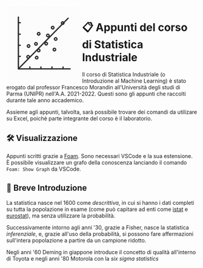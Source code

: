 <img src="attachments/stin.png" width=200 align=left>

# 📋 Appunti del corso di Statistica Industriale
Il corso di Statistica Industriale (o Introduzione al Machine Learning) è stato erogato dal professor Francesco Morandin all'Università degli studi di Parma (UNIPR) nell'A.A. 2021-2022. Questi sono gli appunti che raccolti durante tale anno accademico.

Assieme agli appunti, talvolta, sarà possibile trovare dei comandi da utilizare su Excel, poichè parte integrante del corso è il laboratorio.

## 🛠 Visualizzazione
Appunti scritti grazie a [Foam](https://foambubble.github.io).
Sono necessari VSCode e la sua estensione.
È possibile visualizzare un grafo della conoscenza lanciando il comando `Foam: Show Graph` da VSCode.

## 📜 Breve Introduzione
La statistica nasce nel 1600 come *descrittiva*, in cui si hanno i dati completi su tutta la popolazione in esame (come può capitare ad enti come [istat](https://www.istat.it/) e [eurostat](https://ec.europa.eu/info/index_it)), ma senza utilizzare la probabilità.

Successivamente intorno agli anni '30, grazie a Fisher, nasce la statistica *inferenziale*, e, grazie all'uso della probabilità, si possono fare affermazioni sull'intera popolazione a partire da un campione ridotto.

Negli anni '60 Deming in giappone introduce il concetto di qualità all'interno di Toyota e negli anni '80 Motorola con la *six sigma statistics*